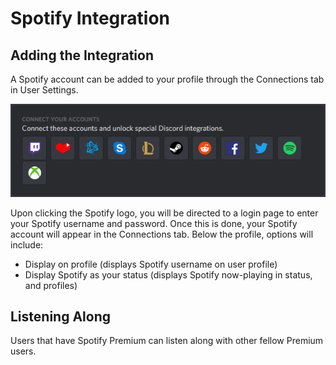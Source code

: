 <!-- TITLE: Spotify Integration -->

# Spotify Integration
## Adding the Integration

A Spotify account can be added to your profile through the Connections tab in User Settings.

![Integrations](/uploads/e-96-faa.png "E 96 Faa")

Upon clicking the Spotify logo, you will be directed to a login page to enter your Spotify username and password. Once this is done, your Spotify account will appear in the Connections tab. 
Below the profile, options will include:
* Display on profile (displays Spotify username on user profile)
* Display Spotify as your status (displays Spotify now-playing in status, and profiles)

## Listening Along
Users that have Spotify Premium can listen along with other fellow Premium users. 



